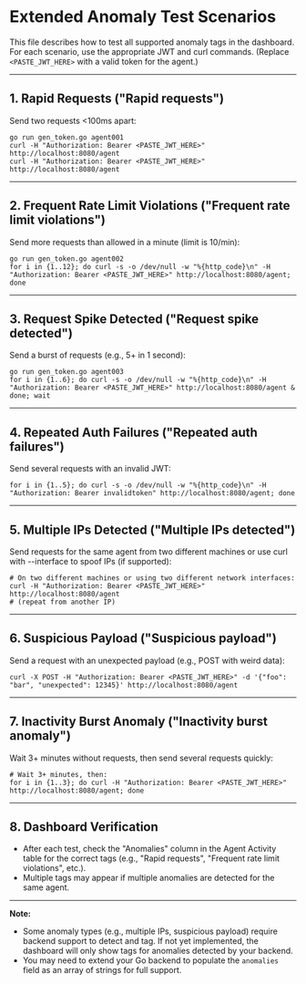 # Extended Anomaly Test Scenarios

This file describes how to test all supported anomaly tags in the dashboard. For each scenario, use the appropriate JWT and curl commands. (Replace `<PASTE_JWT_HERE>` with a valid token for the agent.)

---

## 1. Rapid Requests ("Rapid requests")
Send two requests <100ms apart:

```
go run gen_token.go agent001
curl -H "Authorization: Bearer <PASTE_JWT_HERE>" http://localhost:8080/agent
curl -H "Authorization: Bearer <PASTE_JWT_HERE>" http://localhost:8080/agent
```

---

## 2. Frequent Rate Limit Violations ("Frequent rate limit violations")
Send more requests than allowed in a minute (limit is 10/min):

```
go run gen_token.go agent002
for i in {1..12}; do curl -s -o /dev/null -w "%{http_code}\n" -H "Authorization: Bearer <PASTE_JWT_HERE>" http://localhost:8080/agent; done
```

---

## 3. Request Spike Detected ("Request spike detected")
Send a burst of requests (e.g., 5+ in 1 second):

```
go run gen_token.go agent003
for i in {1..6}; do curl -s -o /dev/null -w "%{http_code}\n" -H "Authorization: Bearer <PASTE_JWT_HERE>" http://localhost:8080/agent & done; wait
```

---

## 4. Repeated Auth Failures ("Repeated auth failures")
Send several requests with an invalid JWT:

```
for i in {1..5}; do curl -s -o /dev/null -w "%{http_code}\n" -H "Authorization: Bearer invalidtoken" http://localhost:8080/agent; done
```

---

## 5. Multiple IPs Detected ("Multiple IPs detected")
Send requests for the same agent from two different machines or use curl with --interface to spoof IPs (if supported):

```
# On two different machines or using two different network interfaces:
curl -H "Authorization: Bearer <PASTE_JWT_HERE>" http://localhost:8080/agent
# (repeat from another IP)
```

---

## 6. Suspicious Payload ("Suspicious payload")
Send a request with an unexpected payload (e.g., POST with weird data):

```
curl -X POST -H "Authorization: Bearer <PASTE_JWT_HERE>" -d '{"foo": "bar", "unexpected": 12345}' http://localhost:8080/agent
```

---

## 7. Inactivity Burst Anomaly ("Inactivity burst anomaly")
Wait 3+ minutes without requests, then send several requests quickly:

```
# Wait 3+ minutes, then:
for i in {1..3}; do curl -H "Authorization: Bearer <PASTE_JWT_HERE>" http://localhost:8080/agent; done
```

---

## 8. Dashboard Verification

- After each test, check the "Anomalies" column in the Agent Activity table for the correct tags (e.g., "Rapid requests", "Frequent rate limit violations", etc.).
- Multiple tags may appear if multiple anomalies are detected for the same agent.

---

**Note:**
- Some anomaly types (e.g., multiple IPs, suspicious payload) require backend support to detect and tag. If not yet implemented, the dashboard will only show tags for anomalies detected by your backend.
- You may need to extend your Go backend to populate the `anomalies` field as an array of strings for full support.
